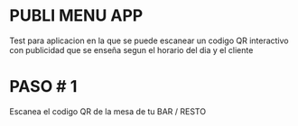 # PUBLI MENU APP

Test para aplicacion en la que se puede escanear un codigo QR interactivo con publicidad
que se enseña segun el horario del dia y el cliente

# PASO # 1

Escanea el codigo QR de la mesa de tu BAR / RESTO
